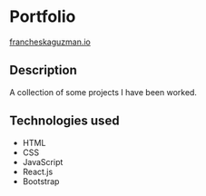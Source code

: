 # Portfolio

[francheskaguzman.io](http://francheskaguzman.io)

## Description

A collection of some projects I have been worked.

## Technologies used

* HTML
* CSS
* JavaScript
* React.js
* Bootstrap